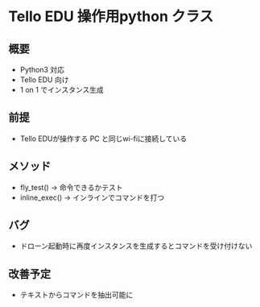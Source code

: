 # Tello EDU 操作用python クラス
## 概要
- Python3 対応
- Tello EDU 向け
- 1 on 1 でインスタンス生成

## 前提
- Tello EDUが操作する PC と同じwi-fiに接続している

## メソッド
- fly_test() -> 命令できるかテスト
- inline_exec() -> インラインでコマンドを打つ

## バグ
- ドローン起動時に再度インスタンスを生成するとコマンドを受け付けない

## 改善予定
- テキストからコマンドを抽出可能に


